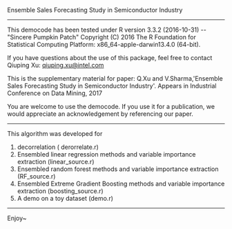 Ensemble Sales Forecasting Study in Semiconductor Industry

*****************************************************
This democode has been tested under 
R version 3.3.2 (2016-10-31) -- "Sincere Pumpkin Patch"
Copyright (C) 2016 The R Foundation for Statistical Computing
Platform: x86_64-apple-darwin13.4.0 (64-bit). 	

If you have questions about the use of this package, feel free to contact 
Qiuping Xu: qiuping.xu@intel.com

This is the supplementary material for paper: Q.Xu and V.Sharma,'Ensemble Sales Forecasting Study in Semiconductor Industry'. Appears in Industrial Conference on Data Mining, 2017  

You are welcome to use the democode. If you use it for a publication, we would appreciate an acknowledgement by referencing our paper.

*****************************************************
This algorithm was developed for 
1. decorrelation ( derorrelate.r) 
2. Ensembled linear regression methods and variable importance extraction (linear_source.r)
3. Ensembled random forest methods and variable importance extraction (RF_source.r)
4. Ensembled Extreme Gradient Boosting methods and variable importance extraction (boosting_source.r)
5. A demo on a toy dataset (demo.r) 
*****************************************************
Enjoy~

